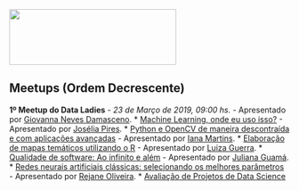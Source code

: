 <img src="https://github.com/rladies/starter-kit/blob/master/logo/R-LadiesGlobal_RBG_online_LogoWithText_Horizontal.png" data-canonical-src="https://github.com/rladies/starter-kit/blob/master/logo/R-LadiesGlobal_RBG_online_LogoWithText_Horizontal.png" width="300" height="100" />

## Meetups (Ordem Decrescente)
**1º Meetup do Data Ladies** - *23 de Março de 2019, 09:00 hs.*
      - Apresentado por [Giovanna Neves Damasceno](https://www.linkedin.com/in/giovanna-neves-damasceno-82a664a7/).
                * [Machine Learning, onde eu uso isso?](https://github.com/dataladiesbh/meetup/blob/master/09062018_PrimeiroMeetup/FirstMeetup-BH.pdf)
      - Apresentado por [Josélia Pires](https://www.linkedin.com/in/jos%C3%A9lia-pires-965103170/).
          * [Python e OpenCV de maneira descontraída e com aplicações avançadas](https://github.com/rladies/meetup-presentations_belohorizonte/blob/master/09062018_PrimeiroMeetup/PollyannaGoncalves_Conhecendo-o-R.pdf)
      - Apresentado por [Iana Martins](https://www.linkedin.com/in/iana-martins-da-costa-corr%C3%AAa-e-souza-965946120/).
          * [Elaboração de mapas temáticos utilizando o R](https://github.com/rladies/meetup-presentations_belohorizonte/blob/master/09062018_PrimeiroMeetup/FrancielleVargas_Python-Linguagem-Natural.pdf)
      - Apresentado por [Luiza Guerra](https://www.linkedin.com/in/luizaguerra/).
          * [Qualidade de software: Ao infinito e além](https://github.com/rladies/meetup-presentations_belohorizonte/blob/master/09062018_PrimeiroMeetup/FrancielleVargas_Python-Linguagem-Natural.pdf)
      - Apresentado por [Juliana Guamá](https://www.linkedin.com/in/juliana-guama/).
          * [Redes neurais artificiais clássicas: selecionando os melhores parâmetros](https://github.com/rladies/meetup-presentations_belohorizonte/blob/master/09062018_PrimeiroMeetup/FrancielleVargas_Python-Linguagem-Natural.pdf)
      - Apresentado por [Rejane Oliveira](https://www.linkedin.com/in/rejane-oliveira/).
          * [Avaliação de Projetos de Data Science](https://github.com/rladies/meetup-presentations_belohorizonte/blob/master/09062018_PrimeiroMeetup/FrancielleVargas_Python-Linguagem-Natural.pdf)

